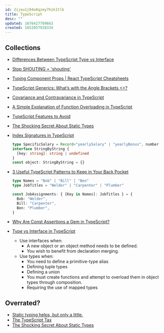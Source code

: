 ```yaml
---
id: 2ijeu1j04o0qzmy7hzk1tlb
title: TypeScript
desc: ""
updated: 1676427789663
created: 1652057928334
---
```


## Collections

- [Differences Between TypeScript Type vs Interface](https://www.educba.com/typescript-type-vs-interface/)
- [Stop SHOUTING = 'shouting'](https://swizec.com/blog/stop-shouting-shouting/)
- [Typing Component Props | React TypeScript Cheatsheets](https://react-typescript-cheatsheet.netlify.app/docs/basic/getting-started/basic_type_example/#basic-prop-types-examples)
- [TypeScript Generics: What’s with the Angle Brackets <>?](https://javascript.plainenglish.io/typescript-generics-whats-with-the-angle-brackets-4e242c567269)
- [Covariance and Contravariance in TypeScript](https://dmitripavlutin.com/typescript-covariance-contravariance/)
- [A Simple Explanation of Function Overloading in TypeScript](https://dmitripavlutin.com/typescript-function-overloading/)
- [TypeScript Features to Avoid](https://www.executeprogram.com/blog/typescript-features-to-avoid)
- [The Shocking Secret About Static Types](https://medium.com/javascript-scene/the-shocking-secret-about-static-types-514d39bf30a3)
- [Index Signatures in TypeScript](https://dmitripavlutin.com/typescript-index-signatures/)
  ```typescript
  type SpecificSalary = Record<"yearlySalary" | "yearlyBonus", number>
  interface StringByString {
    [key: string]: string | undefined
  }
  const object: StringByString = {}
  ```
- [3 Useful TypeScript Patterns to Keep in Your Back Pocket](https://spin.atomicobject.com/2021/05/11/3-useful-typescript-patterns/)

  ```typescript
  type Names = "Bob" | "Bill" | "Ben"
  type JobTitles = "Welder" | "Carpenter" | "Plumber"

  const JobAssignments: { [Key in Names]: JobTitles } = {
    Bob: "Welder",
    Bill: "Carpenter",
    Ben: "Plumber",
  }
  ```

- [Why Are Const Assertions a Gem in TypeScript?](https://blog.bitsrc.io/why-are-const-assertions-a-gem-in-typescript-e1d353f5d8ce)
- [Type vs Interface in TypeScript](https://blog.bitsrc.io/type-vs-interface-in-typescript-cf3c00bc04ae)
  - Use interfaces when:
    - A new object or an object method needs to be defined.
    - You wish to benefit from declaration merging.
  - Use types when:
    - You need to define a primitive-type alias
    - Defining tuple types
    - Defining a union
    - You must create functions and attempt to overload them in object types through composition.
    - Requiring the use of mapped types

## Overrated?

- [Static typing helps, but only a little.](https://buildtogether.tech/tooling/#:~:text=Static%20typing%20helps%2C%20but%20only%20a%20little.)
- [The TypeScript Tax](https://medium.com/javascript-scene/the-typescript-tax-132ff4cb175b)
- [The Shocking Secret About Static Types](https://medium.com/javascript-scene/the-shocking-secret-about-static-types-514d39bf30a3)
